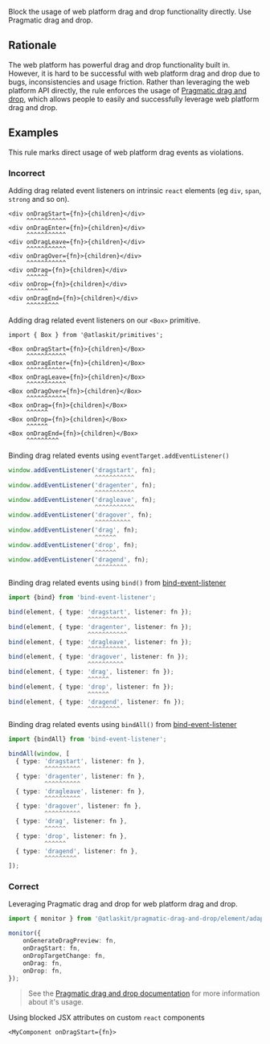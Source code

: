 Block the usage of web platform drag and drop functionality directly. Use Pragmatic drag and drop.

## Rationale

The web platform has powerful drag and drop functionality built in. However, it is hard to be
successful with web platform drag and drop due to bugs, inconsistencies and usage friction. Rather
than leveraging the web platform API directly, the rule enforces the usage of
[Pragmatic drag and drop](https://atlassian.design/components/pragmatic-drag-and-drop), which allows
people to easily and successfully leverage web platform drag and drop.

## Examples

This rule marks direct usage of web platform drag events as violations.

### Incorrect

Adding drag related event listeners on intrinsic `react` elements (eg `div`, `span`, `strong` and so
on).

```tsx
<div onDragStart={fn}>{children}</div>
     ^^^^^^^^^^^
<div onDragEnter={fn}>{children}</div>
     ^^^^^^^^^^^
<div onDragLeave={fn}>{children}</div>
     ^^^^^^^^^^^
<div onDragOver={fn}>{children}</div>
     ^^^^^^^^^^^
<div onDrag={fn}>{children}</div>
     ^^^^^^
<div onDrop={fn}>{children}</div>
     ^^^^^^
<div onDragEnd={fn}>{children}</div>
     ^^^^^^^^^
```

Adding drag related event listeners on our `<Box>` primitive.

```tsx
import { Box } from '@atlaskit/primitives';

<Box onDragStart={fn}>{children}</Box>
     ^^^^^^^^^^^
<Box onDragEnter={fn}>{children}</Box>
     ^^^^^^^^^^^
<Box onDragLeave={fn}>{children}</Box>
     ^^^^^^^^^^^
<Box onDragOver={fn}>{children}</Box>
     ^^^^^^^^^^^
<Box onDrag={fn}>{children}</Box>
     ^^^^^^
<Box onDrop={fn}>{children}</Box>
     ^^^^^^
<Box onDragEnd={fn}>{children}</Box>
     ^^^^^^^^^
```

Binding drag related events using `eventTarget.addEventListener()`

```ts
window.addEventListener('dragstart', fn);
                        ^^^^^^^^^^^
window.addEventListener('dragenter', fn);
                        ^^^^^^^^^^^
window.addEventListener('dragleave', fn);
                        ^^^^^^^^^^^
window.addEventListener('dragover', fn);
                        ^^^^^^^^^^
window.addEventListener('drag', fn);
                        ^^^^^^
window.addEventListener('drop', fn);
                        ^^^^^^
window.addEventListener('dragend', fn);
                        ^^^^^^^^^
```

Binding drag related events using `bind()` from
[bind-event-listener](https://github.com/alexreardon/bind-event-listener)

```ts
import {bind} from 'bind-event-listener';

bind(element, { type: 'dragstart', listener: fn });
                      ^^^^^^^^^^^
bind(element, { type: 'dragenter', listener: fn });
                      ^^^^^^^^^^^
bind(element, { type: 'dragleave', listener: fn });
                      ^^^^^^^^^^^
bind(element, { type: 'dragover', listener: fn });
                      ^^^^^^^^^^
bind(element, { type: 'drag', listener: fn });
                      ^^^^^^
bind(element, { type: 'drop', listener: fn });
                      ^^^^^^
bind(element, { type: 'dragend', listener: fn });
                      ^^^^^^^^^
```

Binding drag related events using `bindAll()` from
[bind-event-listener](https://github.com/alexreardon/bind-event-listener)

```ts
import {bindAll} from 'bind-event-listener';

bindAll(window, [
  { type: 'dragstart', listener: fn },
          ^^^^^^^^^^
  { type: 'dragenter', listener: fn },
          ^^^^^^^^^^
  { type: 'dragleave', listener: fn },
          ^^^^^^^^^^
  { type: 'dragover', listener: fn },
          ^^^^^^^^^^
  { type: 'drag', listener: fn },
          ^^^^^^
  { type: 'drop', listener: fn },
          ^^^^^^
  { type: 'dragend', listener: fn },
          ^^^^^^^^^
]);
```

### Correct

Leveraging Pragmatic drag and drop for web platform drag and drop.

```ts
import { monitor } from '@atlaskit/pragmatic-drag-and-drop/element/adapter';

monitor({
	onGenerateDragPreview: fn,
	onDragStart: fn,
	onDropTargetChange: fn,
	onDrag: fn,
	onDrop: fn,
});
```

> See the
> [Pragmatic drag and drop documentation](https://atlassian.design/components/pragmatic-drag-and-drop)
> for more information about it's usage.

Using blocked JSX attributes on custom `react` components

```tsx
<MyComponent onDragStart={fn}>
```
